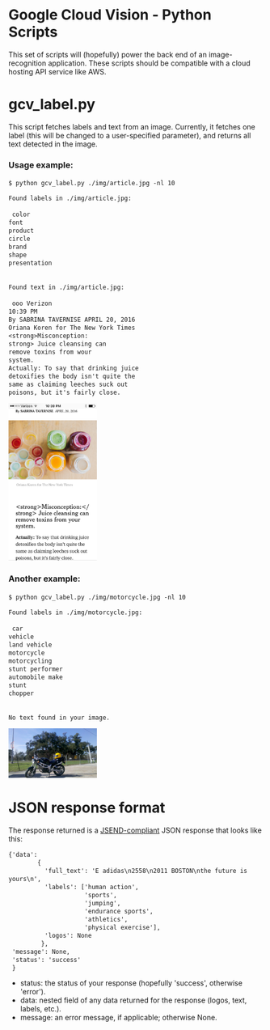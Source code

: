 # Google Cloud Vision  - Python Scripts

This set of scripts will (hopefully) power the back end of an image-recognition application. These scripts should be compatible with a cloud hosting API service like AWS.

# gcv_label.py

This script fetches labels and text from an image. Currently, it fetches one label (this will be changed to a user-specified parameter), and returns all text detected in the image.

### Usage example:

`$ python gcv_label.py ./img/article.jpg -nl 10`

```
Found labels in ./img/article.jpg:
 
 color
font
product
circle
brand
shape
presentation 
 

Found text in ./img/article.jpg:
 
 ooo Verizon
10:39 PM
By SABRINA TAVERNISE APRIL 20, 2016
Oriana Koren for The New York Times
<strong>Misconception:
strong> Juice cleansing can
remove toxins from wour
system.
Actually: To say that drinking juice
detoxifies the body isn't quite the
same as claiming leeches suck out
poisons, but it's fairly close.
 ```
 
<img src = "https://github.com/jpgard/mhacksixteen/blob/master/jpgard/img/article.jpg" width = "175">

### Another example:

`$ python gcv_label.py ./img/motorcycle.jpg -nl 10`

```
Found labels in ./img/motorcycle.jpg:
 
 car
vehicle
land vehicle
motorcycle
motorcycling
stunt performer
automobile make
stunt
chopper 


No text found in your image.
```

<img src = "https://github.com/jpgard/mhacksixteen/blob/master/jpgard/img/motorcycle.jpg" width = "175">


# JSON response format

The response returned is a [JSEND-compliant](https://labs.omniti.com/labs/jsend) JSON response that looks like this:

```
{'data': 
        {
          'full_text': 'E adidas\n2558\n2011 BOSTON\nthe future is yours\n',
          'labels': ['human action',
                     'sports',
                     'jumping',
                     'endurance sports',
                     'athletics',
                     'physical exercise'],
          'logos': None
         },
 'message': None,
 'status': 'success'
 }
 ```
 * status: the status of your response (hopefully 'success', otherwise 'error').
 * data: nested field of any data returned for the response (logos, text, labels, etc.).
 * message: an error message, if applicable; otherwise None.
 

